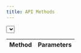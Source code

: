 ```yaml
---
title: API Methods
---
```


<select class="custom-select" id="selectMethod"></select>

<table>
  <thead>
    <tr><th>Method</th><th>Parameters</th></tr>
  </thead>
  <tbody>
  </tbody>
</table>
<script src="../../../assets/apidoc.js"></script>
<script src="../../../assets/create-apidoc.js"></script>
